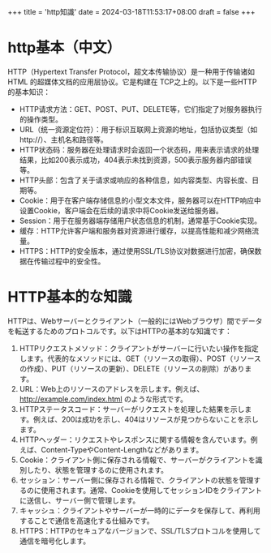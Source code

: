 +++
title = 'http知識'
date = 2024-03-18T11:53:17+08:00
draft = false
+++

# http基本（中文）
HTTP（Hypertext Transfer Protocol，超文本传输协议）是一种用于传输诸如 HTML 的超媒体文档的应用层协议。它是构建在 TCP之上的。以下是一些HTTP的基本知识：
- HTTP请求方法：GET、POST、PUT、DELETE等，它们指定了对服务器执行的操作类型。
- URL（统一资源定位符）：用于标识互联网上资源的地址，包括协议类型（如http://）、主机名和路径等。
- HTTP状态码：服务器在处理请求时会返回一个状态码，用来表示请求的处理结果，比如200表示成功，404表示未找到资源，500表示服务器内部错误等。
- HTTP头部：包含了关于请求或响应的各种信息，如内容类型、内容长度、日期等。
- Cookie：用于在客户端存储信息的小型文本文件，服务器可以在HTTP响应中设置Cookie，客户端会在后续的请求中将Cookie发送给服务器。
- Session：用于在服务器端存储用户状态信息的机制，通常基于Cookie实现。
- 缓存：HTTP允许客户端和服务器对资源进行缓存，以提高性能和减少网络流量。
- HTTPS：HTTP的安全版本，通过使用SSL/TLS协议对数据进行加密，确保数据在传输过程中的安全性。

# HTTP基本的な知識
HTTPは、Webサーバーとクライアント（一般的にはWebブラウザ）間でデータを転送するためのプロトコルです。以下はHTTPの基本的な知識です：
1. HTTPリクエストメソッド：クライアントがサーバーに行いたい操作を指定します。代表的なメソッドには、GET（リソースの取得）、POST（リソースの作成）、PUT（リソースの更新）、DELETE（リソースの削除）があります。
2. URL：Web上のリソースのアドレスを示します。例えば、http://example.com/index.html のような形式です。
3. HTTPステータスコード：サーバーがリクエストを処理した結果を示します。例えば、200は成功を示し、404はリソースが見つからないことを示します。
4. HTTPヘッダー：リクエストやレスポンスに関する情報を含んでいます。例えば、Content-TypeやContent-Lengthなどがあります。
5. Cookie：クライアント側に保存される情報で、サーバーがクライアントを識別したり、状態を管理するのに使用されます。
6. セッション：サーバー側に保存される情報で、クライアントの状態を管理するのに使用されます。通常、Cookieを使用してセッションIDをクライアントに送信し、サーバー側で管理します。
7. キャッシュ：クライアントやサーバーが一時的にデータを保存して、再利用することで通信を高速化する仕組みです。
8. HTTPS：HTTPのセキュアなバージョンで、SSL/TLSプロトコルを使用して通信を暗号化します。
